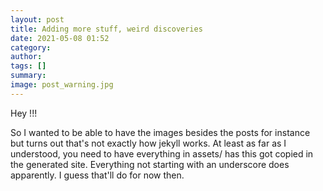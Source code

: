 ```yaml
---
layout: post
title: Adding more stuff, weird discoveries
date: 2021-05-08 01:52
category: 
author: 
tags: []
summary: 
image: post_warning.jpg
---
```

Hey !!!

So I wanted to be able to have the images besides the posts for instance but turns out that's not exactly how
jekyll works. At least as far as I understood, you need to have everything in assets/ has this got copied in the generated site.
Everything not starting with an underscore does apparently. I guess that'll do for now then. 
